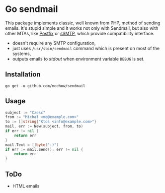 Go sendmail
===========

This package implements classic, well known from PHP, method of sending emails.
It's stupid simple and it works not only with Sendmail,
but also with other MTAs, like [Postfix](http://www.postfix.org/sendmail.1.html)
or [sSMTP](https://wiki.debian.org/sSMTP), which provide compatibility interface.

* doesn't require any SMTP configuration,
* just uses `/usr/sbin/sendmail` command which is present on most of the systems,
* outputs emails to _stdout_ when environment variable `DEBUG` is set.

Installation
------------
```
go get -u github.com/meehow/sendmail
```

Usage
-----
```go
subject := "Cześć"
from := "Michał <me@example.com>"
to := []string{"Ktoś <info@example.com>"}
mail, err := New(subject, from, to)
if err != nil {
	return err
}
mail.Text = []byte(":)")
if err := mail.Send(); err != nil {
	return err
}
```

ToDo
----

* HTML emails
